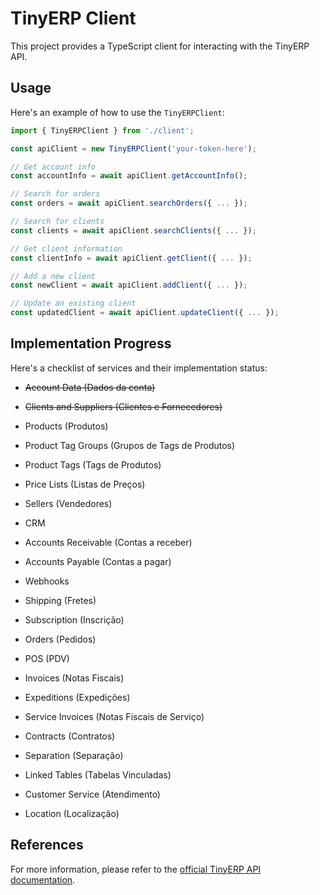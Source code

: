 # TinyERP Client

This project provides a TypeScript client for interacting with the TinyERP API.

## Usage

Here's an example of how to use the `TinyERPClient`:

```typescript
import { TinyERPClient } from './client';

const apiClient = new TinyERPClient('your-token-here');

// Get account info
const accountInfo = await apiClient.getAccountInfo();

// Search for orders
const orders = await apiClient.searchOrders({ ... });

// Search for clients
const clients = await apiClient.searchClients({ ... });

// Get client information
const clientInfo = await apiClient.getClient({ ... });

// Add a new client
const newClient = await apiClient.addClient({ ... });

// Update an existing client
const updatedClient = await apiClient.updateClient({ ... });
```

## Implementation Progress

Here's a checklist of services and their implementation status:

- ~~Account Data (Dados da conta)~~

- ~~Clients and Suppliers (Clientes e Fornecedores)~~

- Products (Produtos)

- Product Tag Groups (Grupos de Tags de Produtos)

- Product Tags (Tags de Produtos)

- Price Lists (Listas de Preços)

- Sellers (Vendedores)

- CRM

- Accounts Receivable (Contas a receber)

- Accounts Payable (Contas a pagar)

- Webhooks

- Shipping (Fretes)

- Subscription (Inscrição)

- Orders (Pedidos)

- POS (PDV)

- Invoices (Notas Fiscais)

- Expeditions (Expedições)

- Service Invoices (Notas Fiscais de Serviço)

- Contracts (Contratos)

- Separation (Separação)

- Linked Tables (Tabelas Vinculadas)

- Customer Service (Atendimento)

- Location (Localização)

## References

For more information, please refer to the [official TinyERP API documentation](https://tiny.com.br/api-docs/api).
